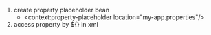 1. create property placeholder bean
    * <context:property-placeholder location="my-app.properties"/>
2. access property by ${<key name>} in xml